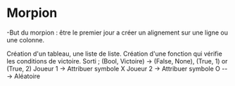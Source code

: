 # Morpion
-But du morpion : être le premier jour a créer un alignement sur une ligne ou une colonne.

Création d'un tableau, une liste de liste.
Création d'une fonction qui vérifie les conditions de victoire. Sorti ; (Bool, Victoire) -> (False, None), (True, 1) or (True, 2)
Joueur 1 -> Attribuer symbole X 
Joueur 2 -> Attribuer symbole O
---> Aléatoire
